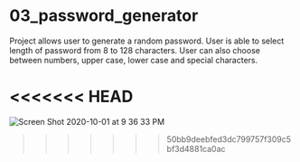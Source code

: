 # 03_password_generator

Project allows user to generate a random password. 
User is able to select length of password from 8 to 128 characters.
User can also choose between numbers, upper case, lower case and special characters.


<<<<<<< HEAD
=======
![Screen Shot 2020-10-01 at 9 36 33 PM](https://user-images.githubusercontent.com/65478257/94883972-50c21900-0429-11eb-94b4-c57786da522f.png)

>>>>>>> 50bb9deebfed3dc799757f309c5bf3d4881ca0ac
